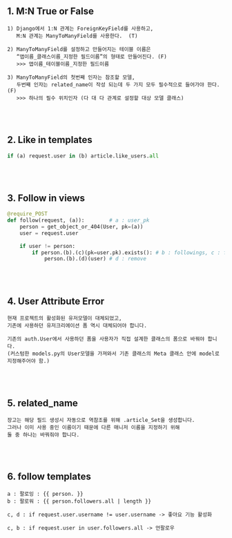 ## 1. M:N True or False

```
1) Django에서 1:N 관계는 ForeignKeyField를 사용하고,
   M:N 관계는 ManyToManyField를 사용한다.  (T)

2) ManyToManyField를 설정하고 만들어지는 테이블 이름은
   “앱이름_클래스이름_지정한 필드이름”의 형태로 만들어진다. (F)
   >>> 앱이름_테이블이름_지정한 필드이름
   
3) ManyToManyField의 첫번째 인자는 참조할 모델, 
   두번째 인자는 related_name이 작성 되는데 두 가지 모두 필수적으로 들어가야 한다. (F)
   >>> 하나의 필수 위치인자 (다 대 다 관계로 설정할 대상 모델 클래스)
```

<br>

<br>

## 2. Like in templates

```python
if (a) request.user in (b) article.like_users.all
```

<br>

<br>

## 3. Follow in views

```python
@require_POST
def follow(request, (a)):        # a : user_pk
    person = get_object_or_404(User, pk=(a))
    user = request.user
    
    if user != person:
        if person.(b).(c)(pk=user.pk).exists(): # b : followings, c : filter
            person.(b).(d)(user) # d : remove
```

<br>

<br>

## 4. User Attribute Error

```
현재 프로젝트의 활성화된 유저모델이 대체되었고, 
기존에 사용하던 유저크리에이션 폼 역시 대체되어야 합니다.

기존의 auth.User에서 사용하던 폼을 사용자가 직접 설계한 클래스의 폼으로 바꿔야 합니다.
(커스텀한 models.py의 User모델을 가져와서 기존 클래스의 Meta 클래스 안에 model로 지정해주어야 함.)
```

<br>

<br>

## 5. related_name

```
장고는 해당 필드 생성시 자동으로 역참조를 위해 .article_Set을 생성합니다.
그러나 이미 사용 중인 이름이기 때문에 다른 매니저 이름을 지정하기 위해 
둘 중 하나는 바꿔줘야 합니다.
```

<br>

<br>

## 6. follow templates

```django
a : 팔로잉 : {{ person. }} 
b : 팔로워 : {{ person.followers.all | length }}

c, d : if request.user.username != user.username -> 좋아요 기능 활성화

c, b : if request.user in user.followers.all -> 언팔로우
```

